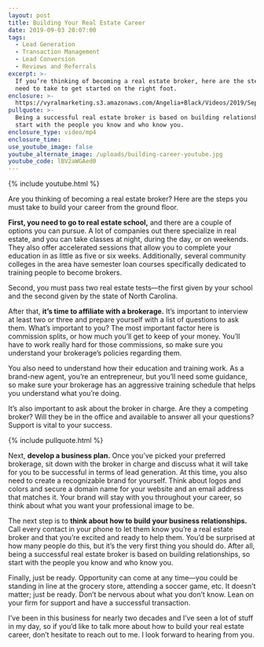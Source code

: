 ```yaml
---
layout: post
title: Building Your Real Estate Career
date: 2019-09-03 20:07:00
tags:
  - Lead Generation
  - Transaction Management
  - Lead Conversion
  - Reviews and Referrals
excerpt: >-
  If you’re thinking of becoming a real estate broker, here are the steps you
  need to take to get started on the right foot.
enclosure: >-
  https://vyralmarketing.s3.amazonaws.com/Angelia+Black/Videos/2019/September/Building+Your+Real+Estate+Career.mp4
pullquote: >-
  Being a successful real estate broker is based on building relationships, so
  start with the people you know and who know you.
enclosure_type: video/mp4
enclosure_time:
use_youtube_image: false
youtube_alternate_image: /uploads/building-career-youtube.jpg
youtube_code: lBV2aWGAed0
---
```


{% include youtube.html %}

Are you thinking of becoming a real estate broker? Here are the steps you must take to build your career from the ground floor.&nbsp;

**First, you need to go to real estate school,** and there are a couple of options you can pursue. A lot of companies out there specialize in real estate, and you can take classes at night, during the day, or on weekends. They also offer accelerated sessions that allow you to complete your education in as little as five or six weeks. Additionally, several community colleges in the area have semester loan courses specifically dedicated to training people to become brokers.&nbsp;

Second, you must pass two real estate tests—the first given by your school and the second given by the state of North Carolina.

After that, **it’s time to affiliate with a brokerage.** It’s important to interview at least two or three and prepare yourself with a list of questions to ask them. What’s important to you? The most important factor here is commission splits, or how much you’ll get to keep of your money. You’ll have to work really hard for those commissions, so make sure you understand your brokerage’s policies regarding them.&nbsp;

You also need to understand how their education and training work. As a brand-new agent, you’re an entrepreneur, but you’ll need some guidance, so make sure your brokerage has an aggressive training schedule that helps you understand what you’re doing.&nbsp;

It’s also important to ask about the broker in charge. Are they a competing broker? Will they be in the office and available to answer all your questions? Support is vital to your success.&nbsp;

{% include pullquote.html %}

Next, **develop a business plan.** Once you’ve picked your preferred brokerage, sit down with the broker in charge and discuss what it will take for you to be successful in terms of lead generation. At this time, you also need to create a recognizable brand for yourself. Think about logos and colors and secure a domain name for your website and an email address that matches it. Your brand will stay with you throughout your career, so think about what you want your professional image to be.&nbsp;

The next step is to **think about how to build your business relationships.** Call every contact in your phone to let them know you’re a real estate broker and that you’re excited and ready to help them. You’d be surprised at how many people do this, but it’s the very first thing you should do. After all, being a successful real estate broker is based on building relationships, so start with the people you know and who know you.&nbsp;

Finally, just be ready. Opportunity can come at any time—you could be standing in line at the grocery store, attending a soccer game, etc. It doesn’t matter; just be ready. Don’t be nervous about what you don’t know. Lean on your firm for support and have a successful transaction.&nbsp;

I’ve been in this business for nearly two decades and I’ve seen a lot of stuff in my day, so if you’d like to talk more about how to build your real estate career, don’t hesitate to reach out to me. I look forward to hearing from you.